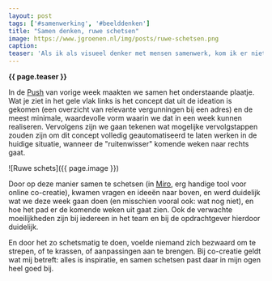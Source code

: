 ```yaml
---
layout: post
tags: ['#samenwerking', '#beelddenken']
title: "Samen denken, ruwe schetsen"
image: https://www.jgroenen.nl/img/posts/ruwe-schetsen.png
caption: 
teaser: 'Als ik als visueel denker met mensen samenwerk, kom ik er niet omheen om ideeën ook visueel te maken en die plaatjes samen met mensen te bespreken, om te checken of ik het snap. Daarvoor is het helemaal niet nodig om mooie plaatjes te maken, heb ik gemerkt. Sterker nog, er valt veel voor te zeggen om juist hele ruwe schetsen te gebruiken.'
---
```

<strong>{{ page.teaser }}</strong>

In de [Push](https://www.tiltshift.nl/methodes/push) van vorige week maakten we samen het onderstaande plaatje. Wat je ziet in het gele vlak links is het concept dat uit de ideation is gekomen (een overzicht van relevante vergunningen bij een adres) en de meest minimale, waardevolle vorm waarin we dat in een week kunnen realiseren. Vervolgens zijn we gaan tekenen wat mogelijke vervolgstappen zouden zijn om dit concept volledig geautomatiseerd te laten werken in de huidige situatie, wanneer de "ruitenwisser" komende weken naar rechts gaat.

![Ruwe schets]({{ page.image }})

Door op deze manier samen te schetsen (in [Miro](https://miro.com/), erg handige tool voor online co-creatie), kwamen vragen en ideeën naar boven, en werd duidelijk wat we deze week gaan doen (en misschien vooral ook: wat nog niet), en hoe het pad er de komende weken uit gaat zien. Ook de verwachte moeilijkheden zijn bij iedereen in het team en bij de opdrachtgever hierdoor duidelijk.

En door het zo schetsmatig te doen, voelde niemand zich bezwaard om te strepen, of te krassen, of aanpassingen aan te brengen. Bij co-creatie geldt wat mij betreft: alles is inspiratie, en samen schetsen past daar in mijn ogen heel goed bij.